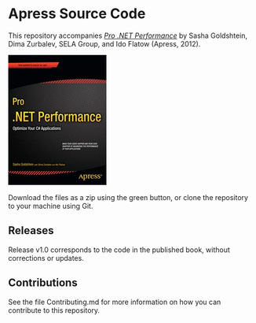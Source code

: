 # Apress Source Code

This repository accompanies [*Pro .NET Performance*](http://www.apress.com/9781430244585) by Sasha Goldshtein, Dima Zurbalev, SELA Group, and Ido Flatow (Apress, 2012).

![Cover image](9781430244585.jpg)

Download the files as a zip using the green button, or clone the repository to your machine using Git.

## Releases

Release v1.0 corresponds to the code in the published book, without corrections or updates.

## Contributions

See the file Contributing.md for more information on how you can contribute to this repository.
